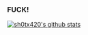 ### FUCK!
[![sh0tx420's github stats](https://github-readme-stats.vercel.app/api?username=sh0tx420)](https://github.com/anuraghazra/github-readme-stats)
